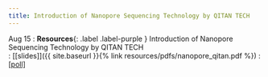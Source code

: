 ```yaml
---
title: Introduction of Nanopore Sequencing Technology by QITAN TECH
---
```


Aug 15
: **Resources**{: .label .label-purple } Introduction of Nanopore Sequencing Technology by QITAN TECH  
: [[slides]]({{ site.baseurl }}{% link resources/pdfs/nanopore_qitan.pdf %})
: [[poll]](https://eur02.safelinks.protection.outlook.com/?url=http%3A%2F%2Fwww.polljunkie.com%2Fpoll%2Frqaboy%2Fqitan-nanopore-sequencer&data=05%7C01%7Chuiyan%40food.ku.dk%7C7aceec06520342029bac08db9d92c107%7Ca3927f91cda14696af898c9f1ceffa91%7C0%7C0%7C638277025845198788%7CUnknown%7CTWFpbGZsb3d8eyJWIjoiMC4wLjAwMDAiLCJQIjoiV2luMzIiLCJBTiI6Ik1haWwiLCJXVCI6Mn0%3D%7C2000%7C%7C%7C&sdata=JwWfyDRmnoCgX36j8FftnMAseNfWaJMpw6Imz48H3Yg%3D&reserved=0
)

<script type="text/javascript" src="http://www.polljunkie.com/legacy/embedder.js?v=3"></script>
<script type="text/javascript">
PollJunkie.show({"s":"qitan-nanopore-sequencer","width":"300","height":"300","code":"rqaboy","borderColor":"#44ADE9","barBgColor":"#44ADE9","fontColor":"#fff"});
</script>
